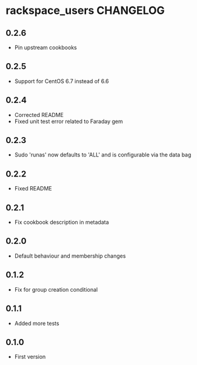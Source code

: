 rackspace_users CHANGELOG
=========================

0.2.6
-----
- Pin upstream cookbooks

0.2.5
-----
- Support for CentOS 6.7 instead of 6.6

0.2.4
-----
- Corrected README
- Fixed unit test error related to Faraday gem

0.2.3
-----
- Sudo 'runas' now defaults to 'ALL' and is configurable via the data bag

0.2.2
-----
- Fixed README

0.2.1
-----
- Fix cookbook description in metadata

0.2.0
-----
- Default behaviour and membership changes

0.1.2
-----
- Fix for group creation conditional

0.1.1
-----
- Added more tests

0.1.0
-----
- First version
